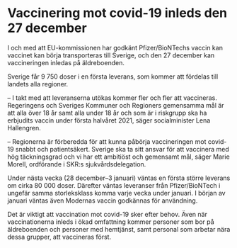 # Vaccinering mot covid-19 inleds den 27 december

I och med att EU\-kommissionen har godkänt Pfizer/BioNTechs vaccin kan vaccinet kan börja transporteras till Sverige, och den 27 december kan vaccineringen inledas på äldreboenden.


Sverige får 9 750 doser i en första leverans, som kommer att fördelas till landets alla regioner.

– I takt med att leveranserna utökas kommer fler och fler att vaccineras. Regeringens och Sveriges Kommuner och Regioners gemensamma mål är att alla över 18 år samt alla under 18 år och som är i riskgrupp ska ha erbjudits vaccin under första halvåret 2021, säger socialminister Lena Hallengren.

– Regionerna är förberedda för att kunna påbörja vaccineringen mot covid\-19 snabbt och patientsäkert. Sverige ska ta sitt ansvar för att vaccinera med hög täckningsgrad och vi har ett ambitiöst och gemensamt mål, säger Marie Morell, ordförande i SKR:s sjukvårdsdelegation.

Under nästa vecka (28 december–3 januari) väntas en första större leverans om cirka 80 000 doser. Därefter väntas leveranser från Pfizer/BioNTech i ungefär samma storleksklass komma varje vecka under januari. I början av januari väntas även Modernas vaccin godkännas för användning.

Det är viktigt att vaccination mot covid\-19 sker efter behov. Även när vaccinationerna inleds i ökad omfattning kommer personer som bor på äldreboenden och personer med hemtjänst, samt personal som arbetar nära dessa grupper, att vaccineras först.
